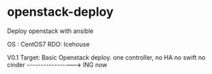openstack-deploy
================

Deploy openstack with ansible

OS : CentOS7
RDO: Icehouse

V0.1 Target:
Basic Openstack deploy.
one controller, no HA
no swift
no cinder
-----------------> ING now
